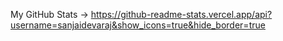 My GitHub Stats -> https://github-readme-stats.vercel.app/api?username=sanjaidevaraj&show_icons=true&hide_border=true
